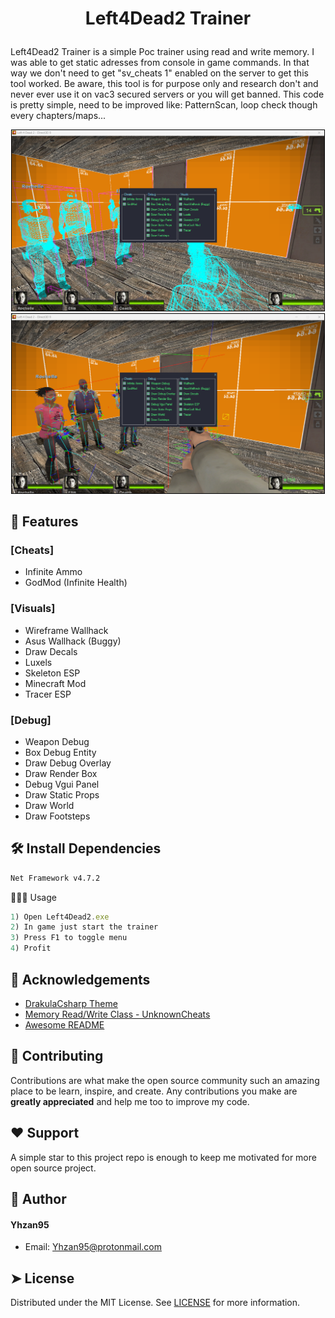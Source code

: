 
# <p align="center">Left4Dead2 Trainer</p>
Left4Dead2 Trainer is a simple Poc trainer using read and write memory. I was able to get static adresses from console in game commands. In that
way we don't need to get "sv_cheats 1" enabled on the server to get this tool worked. Be aware, this tool is for purpose only and research don't and never ever use it on
vac3 secured servers or you will get banned. This code is pretty simple, need to be improved like: PatternScan, loop check though every chapters/maps...
  <p align="center">
  <img src="https://github.com/Yhzan95/Left4Dead2-Trainer/blob/main/Images/1.png" width="500" style="border: 1px solid #000;"/>
  <img src="https://github.com/Yhzan95/Left4Dead2-Trainer/blob/main/Images/2.png" width="500" style="border: 1px solid #000;"/>
</p>

## 🧐 Features
### [Cheats]
- Infinite Ammo
- GodMod (Infinite Health)
### [Visuals]
- Wireframe Wallhack
- Asus Wallhack (Buggy)
- Draw Decals
- Luxels
- Skeleton ESP
- Minecraft Mod
- Tracer ESP
### [Debug]
- Weapon Debug
- Box Debug Entity
- Draw Debug Overlay
- Draw Render Box
- Debug Vgui Panel
- Draw Static Props
- Draw World
- Draw Footsteps

## 🛠️ Install Dependencies
```bash
Net Framework v4.7.2
```
🧑🏻‍💻 Usage
```js
1) Open Left4Dead2.exe
2) In game just start the trainer
3) Press F1 to toggle menu
4) Profit
```

## 🙇 Acknowledgements      
- [DrakulaCsharp Theme](https://github.com/Yhzan95/Drakula.Csharp)
- [Memory Read/Write Class - UnknownCheats](https://www.unknowncheats.me/)
- [Awesome README](https://readmi.xyz/editor)

## 🍰 Contributing    
Contributions are what make the open source community such an amazing place to be learn, inspire, and create. Any contributions you make are **greatly appreciated** and help me too to improve my code.

## ❤️ Support  
A simple star to this project repo is enough to keep me motivated for more open source project.
        
## 🙇 Author
#### Yhzan95
- Email: [Yhzan95@protonmail.com]()
        
## ➤ License
Distributed under the MIT License. See [LICENSE](LICENSE) for more information.

        
